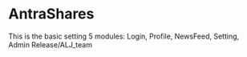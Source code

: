 # AntraShares
This is the basic setting 5 modules:  Login, Profile, NewsFeed, Setting, Admin
Release/ALJ_team

